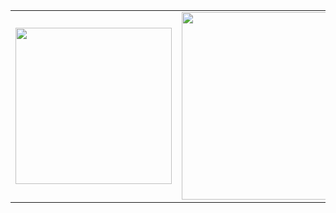 <table>
<tr>
<td>
<a href="https://github.com/Eric-Leal/github-readme-stats">
<img height=250 src="https://github-readme-stats.vercel.app/api/top-langs/?username=Eric-Leal&layout=compact&theme=github_dark&hide_border=true" />
</a>
</td>
<td>
<a href="https://github.com/Eric-Leal/github-readme-stats">
<img height=300 src="https://github-readme-activity-graph.vercel.app/graph?username=Eric-Leal&theme=github-dark&hide_border=true" />
</a>
</td>
</tr>
</table>